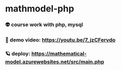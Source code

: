 # mathmodel-php
### 👽 course work with php, mysql
### 👾 demo video: https://youtu.be/7_jzCFervdo
### 🪐 deploy: https://mathematical-model.azurewebsites.net/src/main.php
